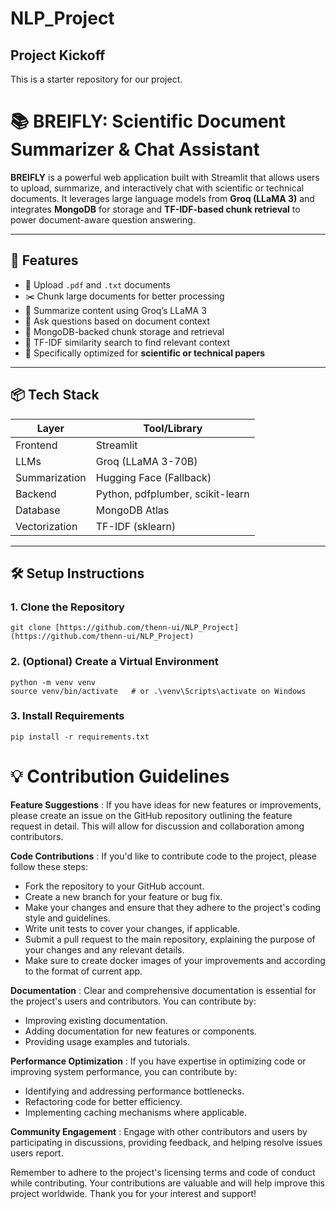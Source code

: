 # NLP_Project
## Project Kickoff

This is a starter repository for our project.


# 📚 BREIFLY: Scientific Document Summarizer & Chat Assistant

**BREIFLY** is a powerful web application built with Streamlit that allows users to upload, summarize, and interactively chat with scientific or technical documents. It leverages large language models from **Groq (LLaMA 3)** and integrates **MongoDB** for storage and **TF-IDF-based chunk retrieval** to power document-aware question answering.

---

## 🚀 Features

- 📄 Upload `.pdf` and `.txt` documents
- ✂️ Chunk large documents for better processing
- 🧠 Summarize content using Groq’s LLaMA 3
- 💬 Ask questions based on document context
- 🧾 MongoDB-backed chunk storage and retrieval
- 🎯 TF-IDF similarity search to find relevant context
- 🧪 Specifically optimized for **scientific or technical papers**

---

## 📦 Tech Stack

| Layer           | Tool/Library                        |
|----------------|-------------------------------------|
| Frontend       | Streamlit                           |
| LLMs           | Groq (LLaMA 3-70B)                  |
| Summarization  | Hugging Face (Fallback)             |
| Backend        | Python, pdfplumber, scikit-learn    |
| Database       | MongoDB Atlas                       |
| Vectorization  | TF-IDF (sklearn)                    |

---

## 🛠️ Setup Instructions

### 1. Clone the Repository

```console
git clone [https://github.com/thenn-ui/NLP_Project](https://github.com/thenn-ui/NLP_Project)
```

### 2. (Optional) Create a Virtual Environment

```console
python -m venv venv
source venv/bin/activate   # or .\venv\Scripts\activate on Windows
```
### 3. Install Requirements

```console
pip install -r requirements.txt
```
# 💡 Contribution Guidelines
**Feature Suggestions** : If you have ideas for new features or improvements, please create an issue on the GitHub repository outlining the feature request in detail. This will allow for discussion and collaboration among contributors.

**Code Contributions** : If you'd like to contribute code to the project, please follow these steps:

* Fork the repository to your GitHub account.
* Create a new branch for your feature or bug fix.
* Make your changes and ensure that they adhere to the project's coding style and guidelines.
* Write unit tests to cover your changes, if applicable.
* Submit a pull request to the main repository, explaining the purpose of your changes and any relevant details.
* Make sure to create docker images of your improvements and according to the format of current app.

**Documentation** : Clear and comprehensive documentation is essential for the project's users and contributors. You can contribute by:

* Improving existing documentation.
* Adding documentation for new features or components.
* Providing usage examples and tutorials.

**Performance Optimization** : If you have expertise in optimizing code or improving system performance, you can contribute by:

* Identifying and addressing performance bottlenecks.
* Refactoring code for better efficiency.
* Implementing caching mechanisms where applicable.

**Community Engagement** : Engage with other contributors and users by participating in discussions, providing feedback, and helping resolve issues users report.

Remember to adhere to the project's licensing terms and code of conduct while contributing. Your contributions are valuable and will help improve this project worldwide. Thank you for your interest and support!
